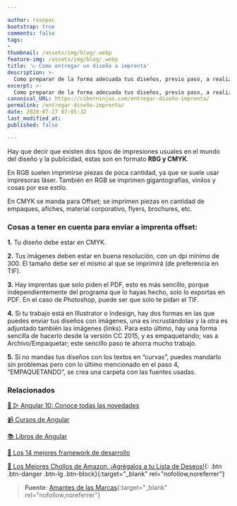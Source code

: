 ```yaml
---

author: rosepac
bootstrap: true
comments: false
tags:
- 
thumbnail: /assets/img/blog/.webp
feature-img: /assets/img/blog/.webp
title: '▷ Como entregar un diseño a imprenta'
description: >-
  Como preparar de la forma adecuada tus diseños, previo paso, a realizar las impresiones que desees realizar
excerpt: >-
  Como preparar de la forma adecuada tus diseños, previo paso, a realizar las impresiones que desees realizar
canonical_URL: https://ciberninjas.com/entregar-diseño-imprenta/
permalink: /entregar-diseño-imprenta/
date: 2020-07-27 07:05:32
last_modified_at: 
published: false

---
```


Hay que decir que existen dos tipos de impresiones usuales en el mundo del diseño y la publicidad, estas son en formato **RBG y CMYK**.

En RGB suelen imprimirse piezas de poca cantidad, ya que se suele usar impresoras láser. También en RGB se imprimen gigantografías, vinilos y cosas por ese estilo.

En CMYK se manda para Offset; se imprimen piezas en cantidad de empaques, afiches, material corporativo, flyers, brochures, etc.

### Cosas a tener en cuenta para enviar a imprenta offset:

**1.** Tu diseño debe estar en CMYK.

**2.** Tus imágenes deben estar en buena resolución, con un dpi mínimo de 300. El tamaño debe ser el mismo al que se imprimirá (de preferencia en TIF).

**3.** Hay imprentas que solo piden el PDF, esto es más sencillo, porque independientemente del programa que lo hayas hecho, solo lo exportas en PDF. En el caso de Photoshop, puede ser que solo te pidan el TIF.

**4.** Si tu trabajo está en Illustrator o Indesign, hay dos formas en las que puedes enviar tus diseños con imágenes, una es incrustándolas y la otra es adjuntado también las imágenes (links). Para esto último, hay una forma sencilla de hacerlo desde la versión CC 2015, y es empaquetando; vas a Archivo/Empaquetar; este sencillo paso te ahorra mucho trabajo.

**5.** Si no mandas tus diseños con los textos en “curvas”, puedes mandarlo sin problemas pero con lo último mencionado en el paso 4, “EMPAQUETANDO”, se crea una carpeta con las fuentes usadas.

### **Relacionados**

[🥇 ▷ Angular 10: Conoce todas las novedades](https://ciberninjas.com/angular-10-novedades/)

[📹 Cursos de Angular](https://ciberninjas.com/cursos-tecnologia/#angular-)

[📚 Libros de Angular](https://ciberninjas.com/biblioteca-de-programacion-y-tecnologia/#angular-)

[🥇 Los 14 mejores framework de desarrollo](https://ciberninjas.com/mejores-sdk-multiplataforma-2019-20/)

[🛒 Los Mejores Chollos de Amazon, ¡Agrégalos a tu Lista de Deseos!](/amazon/ "Los Mejores Chollos de Amazon, Ofertas Flash, Black Monday y Amazon Prime Day"){: .btn .btn-danger .btn-lg .btn-block}{:target="_blank" rel="nofollow,noreferrer"}

> **Fuente**: [Amantes de las Marcas](https://twitter.com/amantesdemarcas){:target="_blank" rel="nofollow,noreferrer"}